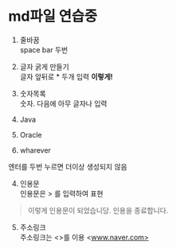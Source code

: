 # md파일 연습중  
  
1. 줄바꿈  
space bar 두번  

2. 글자 굵게 만들기  
글자 앞뒤로 * 두개 입력
**이렇게!**  

3. 숫자목록  
숫자. 다음에 아무 글자나 입력  
1. Java
2. Oracle
3. wharever

엔터를 두번 누르면 더이상 생성되지 않음  

4. 인용문  
인용문은 > 를 입력하여 표현
> 이렇게 인용문이 되었습니당.
> 인용을 종료합니다.

5. 주소링크  
주소링크는 <>를 이용
<www.naver.com>
